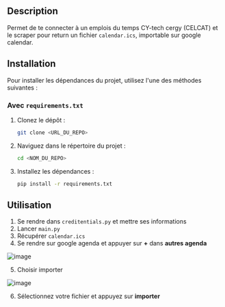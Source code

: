## Description
Permet de te connecter à un emplois du temps CY-tech cergy (CELCAT) et le scraper pour return un fichier `calendar.ics`, importable sur google calendar.

## Installation

Pour installer les dépendances du projet, utilisez l'une des méthodes suivantes :

### Avec `requirements.txt`

1. Clonez le dépôt :
    ```sh
    git clone <URL_DU_REPO>
    ```
2. Naviguez dans le répertoire du projet :
    ```sh
    cd <NOM_DU_REPO>
    ```
3. Installez les dépendances :
    ```sh
    pip install -r requirements.txt
    ```
## Utilisation
1. Se rendre dans `creditentials.py` et mettre ses informations
2. Lancer `main.py`
3. Récupérer `calendar.ics`
4. Se rendre sur google agenda et appuyer sur **+** dans **autres agenda**

![image](https://github.com/Jouueur/Celcat-to-calendar/assets/95230708/efa529ea-cdbd-4b38-86d5-c5107215a366)

5. Choisir importer

![image](https://github.com/Jouueur/Celcat-to-calendar/assets/95230708/3ece43bf-f3ac-4d9a-832d-ffc1ab6403ac)


6. Sélectionnez votre fichier et appuyez sur **importer**



